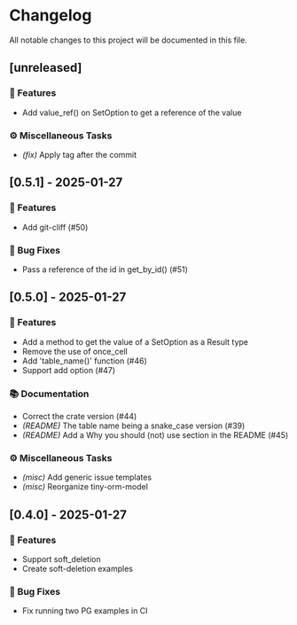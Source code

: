 # Changelog

All notable changes to this project will be documented in this file.

## [unreleased]

### 🚀 Features

- Add value_ref() on SetOption to get a reference of the value

### ⚙️ Miscellaneous Tasks

- *(fix)* Apply tag after the commit

## [0.5.1] - 2025-01-27

### 🚀 Features

- Add git-cliff (#50)

### 🐛 Bug Fixes

- Pass a reference of the id in get_by_id() (#51)

## [0.5.0] - 2025-01-27

### 🚀 Features

- Add a method to get the value of a SetOption as a Result type
- Remove the use of once_cell
- Add 'table_name()' function (#46)
- Support add option (#47)

### 📚 Documentation

- Correct the crate version (#44)
- *(README)* The table name being a snake_case version (#39)
- *(README)* Add a Why you should (not) use section in the README (#45)

### ⚙️ Miscellaneous Tasks

- *(misc)* Add generic issue templates
- *(misc)* Reorganize tiny-orm-model

## [0.4.0] - 2025-01-27

### 🚀 Features

- Support soft_deletion
- Create soft-deletion examples

### 🐛 Bug Fixes

- Fix running two PG examples in CI

<!-- generated by git-cliff -->
